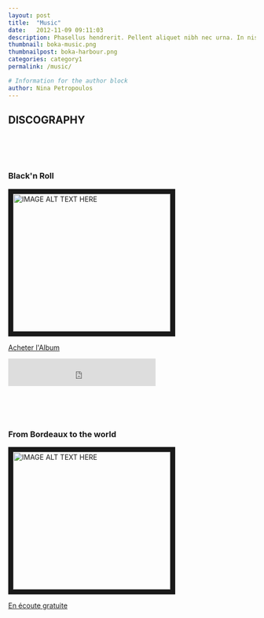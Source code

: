 ```yaml
---
layout: post
title:  "Music"
date:   2012-11-09 09:11:03
description: Phasellus hendrerit. Pellent aliquet nibh nec urna. In nis aliquet vel, dapibus id,mattis.
thumbnail: boka-music.png
thumbnailpost: boka-harbour.png
categories: category1
permalink: /music/

# Information for the author block
author: Nina Petropoulos
---
```


## DISCOGRAPHY

<br><br><br>

### Black'n Roll

<a href="https://www.amazon.fr/Black-n-Roll-Boka-OMW/dp/B087KSYX18/ref=sr_1_1?__mk_fr_FR=%C3%85M%C3%85%C5%BD%C3%95%C3%91&dchild=1&keywords=boka+omw&qid=1588426295&sr=8-1" target="_blank"><img src="{{site.url}}/{{site.baseurl}}/assets/img/blacknroll.png"
alt="IMAGE ALT TEXT HERE" width="320" height="280" border="10" /></a>

<a href="https://www.amazon.fr/Black-n-Roll-Boka-OMW/dp/B087KSYX18/ref=sr_1_1?__mk_fr_FR=%C3%85M%C3%85%C5%BD%C3%95%C3%91&dchild=1&keywords=boka+omw&qid=1588426295&sr=8-1">Acheter l'Album</a>

<iframe src="https://open.spotify.com/follow/1/?uri=spotify:artist:4e437Rk39SMkkZfUSVI4DP&size=detail&theme=light&show-count=0" width="300" height="56" scrolling="no" frameborder="0" style="border:none; overflow:hidden;" allowtransparency="true"></iframe>

<br><br><br>

### From Bordeaux to the world

<a href="https://labelepok.bandcamp.com/album/from-bordeaux-to-the-world" target="_blank"><img src="{{site.url}}/{{site.baseurl}}/assets/img/from-bordeaux-to-the-world.png"
alt="IMAGE ALT TEXT HERE" width="320" height="280" border="10" /></a>

<a href="https://labelepok.bandcamp.com/album/from-bordeaux-to-the-world">En écoute gratuite</a>
